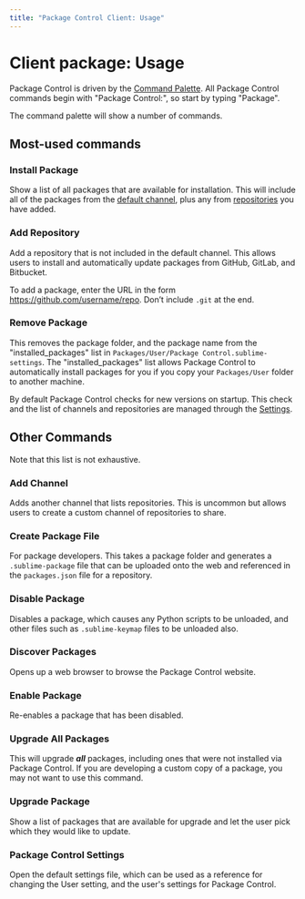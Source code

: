 ```yaml
---
title: "Package Control Client: Usage"
---
```


<!-- Originals: -->
<!-- https://packagecontrol.io/docs/usage -->
<!-- https://github.com/wbond/packagecontrol.io/blob/master/app/html/docs/usage.html -->


# Client package: Usage

Package Control is driven by the [Command Palette][cmnd]. All Package Control commands begin with "Package Control:", so start by typing "Package".

[cmnd]: command_palette.html#how-to-use-the-command-palette

The command palette will show a number of commands.

## Most-used commands

### Install Package

Show a list of all packages that are available for installation.
This will include all of the packages from the [default channel][channel],
plus any from [repositories][repos] you have added.

[channel]: https://github.com/wbond/package_control_channel
[repos]: pc_repository.html


### Add Repository

Add a repository that is not included in the default channel.
This allows users to install and automatically update packages
from GitHub, GitLab, and Bitbucket.

To add a package,
enter the URL in the form https://github.com/username/repo.
Don’t include `.git` at the end.


### Remove Package

This removes the package folder,
and the package name from the "installed_packages" list
in `Packages/User/Package Control.sublime-settings`.
The "installed_packages" list allows Package Control
to automatically install packages for you
if you copy your `Packages/User` folder to another machine.

By default Package Control checks for new versions on startup.
This check and the list of channels and repositories
are managed through the [Settings][settings].

[settings]: #package-control-settings


## Other Commands

Note that this list is not exhaustive.


### Add Channel

Adds another channel that lists repositories.
This is uncommon but allows users to create
a custom channel of repositories to share.


### Create Package File

For package developers.
This takes a package folder and generates a `.sublime-package` file
that can be uploaded onto the web
and referenced in the `packages.json` file for a repository.


### Disable Package

Disables a package,
which causes any Python scripts to be unloaded,
and other files such as `.sublime-keymap` files to be unloaded also.


### Discover Packages

Opens up a web browser to browse the Package Control website.


### Enable Package

Re-enables a package that has been disabled.


### Upgrade All Packages

This will upgrade _**all**_ packages,
including ones that were not installed via Package Control.
If you are developing a custom copy of a package,
you may not want to use this command.


### Upgrade Package

Show a list of packages that are available for upgrade
and let the user pick which they would like to update.


### Package Control Settings

Open the default settings file,
which can be used as a reference for changing the User setting,
and the user's settings for Package Control.
